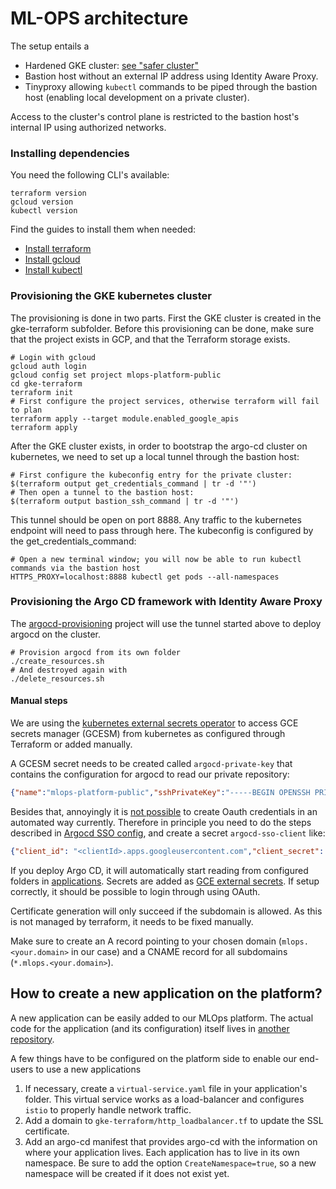 # ML-OPS architecture

The setup entails a
* Hardened GKE cluster: [see "safer cluster"](https://github.com/terraform-google-modules/terraform-google-kubernetes-engine/blob/master/modules/safer-cluster/README.md)
* Bastion host without an external IP address using Identity Aware Proxy. 
* Tinyproxy allowing `kubectl` commands to be piped through the bastion host (enabling local development on a private cluster).

Access to the cluster's control plane is restricted to the bastion host's internal IP using authorized networks.

### Installing dependencies
You need the following CLI's available:
```shell
terraform version
gcloud version
kubectl version
```
Find the guides to install them when needed:
- [Install terraform](https://developer.hashicorp.com/terraform/tutorials/aws-get-started/install-cli)
- [Install gcloud](https://cloud.google.com/sdk/docs/install)
- [Install kubectl](https://kubernetes.io/docs/tasks/tools/#kubectl)


### Provisioning the GKE kubernetes cluster

The provisioning is done in two parts. First the GKE cluster is created in the gke-terraform subfolder.
Before this provisioning can be done, make sure that the project exists in GCP, and that the Terraform storage exists.
```shell
# Login with gcloud
gcloud auth login
gcloud config set project mlops-platform-public
cd gke-terraform
terraform init
# First configure the project services, otherwise terraform will fail to plan
terraform apply --target module.enabled_google_apis
terraform apply
```

After the GKE cluster exists, in order to bootstrap the argo-cd cluster on kubernetes, we need to set up a local tunnel through the bastion host:
```shell
# First configure the kubeconfig entry for the private cluster:
$(terraform output get_credentials_command | tr -d '"')
# Then open a tunnel to the bastion host:
$(terraform output bastion_ssh_command | tr -d '"')
```

This tunnel should be open on port 8888. Any traffic to the kubernetes endpoint will need to pass through here.
The kubeconfig is configured by the get_credentials_command:
```shell
# Open a new terminal window; you will now be able to run kubectl commands via the bastion host
HTTPS_PROXY=localhost:8888 kubectl get pods --all-namespaces
```

### Provisioning the Argo CD framework with Identity Aware Proxy
The [argocd-provisioning](argocd-provisioning) project will use the tunnel started above to deploy argocd on the cluster.
```shell
# Provision argocd from its own folder
./create_resources.sh
# And destroyed again with
./delete_resources.sh
```

#### Manual steps 
We are using the [kubernetes external secrets operator](https://external-secrets.io/) to access GCE secrets manager (GCESM) from kubernetes as configured through Terraform or added manually.

A GCESM secret needs to be created called `argocd-private-key` that contains the configuration for argocd to read our private repository:

```json
{"name":"mlops-platform-public","sshPrivateKey":"-----BEGIN OPENSSH PRIVATE KEY-----\nSECRET!! Should exist already, or a new one can be created and added to https://github.com/BigDataRepublic/mlops-platform-public/settings/keys\n-----END OPENSSH PRIVATE KEY-----","url":"git@github.com:BigDataRepublic/mlops-platform-public.git"}
```

Besides that, annoyingly it is [not possible](https://issuetracker.google.com/issues/35907249/resources) to create Oauth credentials in an automated way currently.
Therefore in principle you need to do the steps described in [Argocd SSO config](https://argo-cd.readthedocs.io/en/stable/operator-manual/user-management/google/#configure-a-new-oauth-client-id), and create a secret `argocd-sso-client` like:
```json
{"client_id": "<clientId>.apps.googleusercontent.com","client_secret": "<secret>"}
```

If you deploy Argo CD, it will automatically start reading from configured folders in [applications](applications). Secrets are added as [GCE external secrets](https://external-secrets.io/latest/provider-google-secrets-manager/). If setup correctly, it should be possible to login through using OAuth.

Certificate generation will only succeed if the subdomain is allowed. As this is not managed by terraform, it needs to be fixed manually.

Make sure to create an A record pointing to your chosen domain (`mlops.<your.domain>` in our case) and a CNAME record for all subdomains (`*.mlops.<your.domain>`).

## How to create a new application on the platform?

A new application can be easily added to our MLOps platform. The actual code for the application (and its configuration)
itself lives in [another repository](https://github.com/BigDataRepublic/mlops-platform-public-apps).

A few things have to be configured on the platform side to enable our end-users to use a new applications
1. If necessary, create a `virtual-service.yaml` file in your application's folder. This virtual service works as a load-balancer and configures `istio` to properly handle network traffic.
2. Add a domain to `gke-terraform/http_loadbalancer.tf` to update the SSL certificate.
3. Add an argo-cd manifest that provides argo-cd with the information on where your application lives. Each application has to live in its own namespace. Be sure to add the option `CreateNamespace=true`, so a new namespace will be created if it does not exist yet.
